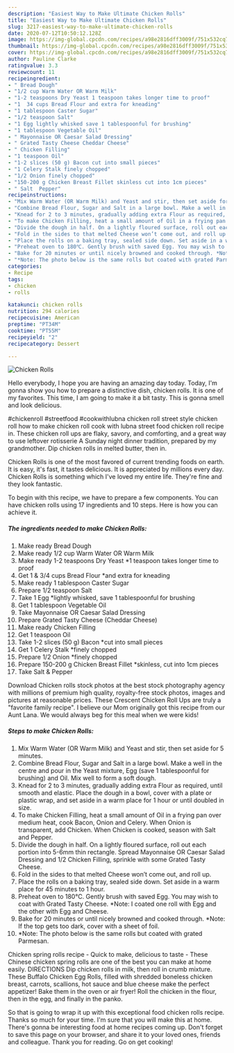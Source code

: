 ```yaml
---
description: "Easiest Way to Make Ultimate Chicken Rolls"
title: "Easiest Way to Make Ultimate Chicken Rolls"
slug: 3217-easiest-way-to-make-ultimate-chicken-rolls
date: 2020-07-12T10:50:12.128Z
image: https://img-global.cpcdn.com/recipes/a98e2816dff3009f/751x532cq70/chicken-rolls-recipe-main-photo.jpg
thumbnail: https://img-global.cpcdn.com/recipes/a98e2816dff3009f/751x532cq70/chicken-rolls-recipe-main-photo.jpg
cover: https://img-global.cpcdn.com/recipes/a98e2816dff3009f/751x532cq70/chicken-rolls-recipe-main-photo.jpg
author: Pauline Clarke
ratingvalue: 3.3
reviewcount: 11
recipeingredient:
- " Bread Dough"
- "1/2 cup Warm Water OR Warm Milk"
- "1-2 teaspoons Dry Yeast 1 teaspoon takes longer time to proof"
- "1  34 cups Bread Flour and extra for kneading"
- "1 tablespoon Caster Sugar"
- "1/2 teaspoon Salt"
- "1 Egg lightly whisked save 1 tablespoonful for brushing"
- "1 tablespoon Vegetable Oil"
- " Mayonnaise OR Caesar Salad Dressing"
- " Grated Tasty Cheese Cheddar Cheese"
- " Chicken Filling"
- "1 teaspoon Oil"
- "1-2 slices (50 g) Bacon cut into small pieces"
- "1 Celery Stalk finely chopped"
- "1/2 Onion finely chopped"
- "150-200 g Chicken Breast Fillet skinless cut into 1cm pieces"
- " Salt  Pepper"
recipeinstructions:
- "Mix Warm Water (OR Warm Milk) and Yeast and stir, then set aside for 5 minutes."
- "Combine Bread Flour, Sugar and Salt in a large bowl. Make a well in the centre and pour in the Yeast mixture, Egg (save 1 tablespoonful for brushing) and Oil. Mix well to form a soft dough."
- "Knead for 2 to 3 minutes, gradually adding extra Flour as required, until smooth and elastic. Place the dough in a bowl, cover with a plate or plastic wrap, and set aside in a warm place for 1 hour or until doubled in size."
- "To make Chicken Filling, heat a small amount of Oil in a frying pan over medium heat, cook Bacon, Onion and Celery. When Onion is transparent, add Chicken. When Chicken is cooked, season with Salt and Pepper."
- "Divide the dough in half. On a lightly floured surface, roll out each portion into 5-6mm thin rectangle. Spread Mayonnaise OR Caesar Salad Dressing and 1/2 Chicken Filling, sprinkle with some Grated Tasty Cheese."
- "Fold in the sides to that melted Cheese won’t come out, and roll up."
- "Place the rolls on a baking tray, sealed side down. Set aside in a warm place for 45 minutes to 1 hour."
- "Preheat oven to 180℃. Gently brush with saved Egg. You may wish to coat with Grated Tasty Cheese. *Note: I coated one roll with Egg and the other with Egg and Cheese."
- "Bake for 20 minutes or until nicely browned and cooked through. *Note: If the top gets too dark, cover with a sheet of foil."
- "*Note: The photo below is the same rolls but coated with grated Parmesan."
categories:
- Recipe
tags:
- chicken
- rolls

katakunci: chicken rolls 
nutrition: 294 calories
recipecuisine: American
preptime: "PT34M"
cooktime: "PT55M"
recipeyield: "2"
recipecategory: Dessert

---
```



![Chicken Rolls](https://img-global.cpcdn.com/recipes/a98e2816dff3009f/751x532cq70/chicken-rolls-recipe-main-photo.jpg)

Hello everybody, I hope you are having an amazing day today. Today, I'm gonna show you how to prepare a distinctive dish, chicken rolls. It is one of my favorites. This time, I am going to make it a bit tasty. This is gonna smell and look delicious.

#chickenroll #streetfood #cookwithlubna chicken roll street style chicken roll how to make chicken roll cook with lubna street food chicken roll recipe in. These chicken roll ups are flaky, savory, and comforting, and a great way to use leftover rotisserie A Sunday night dinner tradition, prepared by my grandmother. Dip chicken rolls in melted butter, then in.

Chicken Rolls is one of the most favored of current trending foods on earth. It is easy, it's fast, it tastes delicious. It is appreciated by millions every day. Chicken Rolls is something which I've loved my entire life. They're fine and they look fantastic.


To begin with this recipe, we have to prepare a few components. You can have chicken rolls using 17 ingredients and 10 steps. Here is how you can achieve it.

<!--inarticleads1-->

##### The ingredients needed to make Chicken Rolls:

1. Make ready  Bread Dough
1. Make ready 1/2 cup Warm Water OR Warm Milk
1. Make ready 1-2 teaspoons Dry Yeast *1 teaspoon takes longer time to proof
1. Get 1 &amp; 3/4 cups Bread Flour *and extra for kneading
1. Make ready 1 tablespoon Caster Sugar
1. Prepare 1/2 teaspoon Salt
1. Take 1 Egg *lightly whisked, save 1 tablespoonful for brushing
1. Get 1 tablespoon Vegetable Oil
1. Take  Mayonnaise OR Caesar Salad Dressing
1. Prepare  Grated Tasty Cheese (Cheddar Cheese)
1. Make ready  Chicken Filling
1. Get 1 teaspoon Oil
1. Take 1-2 slices (50 g) Bacon *cut into small pieces
1. Get 1 Celery Stalk *finely chopped
1. Prepare 1/2 Onion *finely chopped
1. Prepare 150-200 g Chicken Breast Fillet *skinless, cut into 1cm pieces
1. Take  Salt &amp; Pepper


Download Chicken rolls stock photos at the best stock photography agency with millions of premium high quality, royalty-free stock photos, images and pictures at reasonable prices. These Crescent Chicken Roll Ups are truly a &#34;favorite family recipe&#34;. I believe our Mom originally got this recipe from our Aunt Lana. We would always beg for this meal when we were kids! 

<!--inarticleads2-->

##### Steps to make Chicken Rolls:

1. Mix Warm Water (OR Warm Milk) and Yeast and stir, then set aside for 5 minutes.
1. Combine Bread Flour, Sugar and Salt in a large bowl. Make a well in the centre and pour in the Yeast mixture, Egg (save 1 tablespoonful for brushing) and Oil. Mix well to form a soft dough.
1. Knead for 2 to 3 minutes, gradually adding extra Flour as required, until smooth and elastic. Place the dough in a bowl, cover with a plate or plastic wrap, and set aside in a warm place for 1 hour or until doubled in size.
1. To make Chicken Filling, heat a small amount of Oil in a frying pan over medium heat, cook Bacon, Onion and Celery. When Onion is transparent, add Chicken. When Chicken is cooked, season with Salt and Pepper.
1. Divide the dough in half. On a lightly floured surface, roll out each portion into 5-6mm thin rectangle. Spread Mayonnaise OR Caesar Salad Dressing and 1/2 Chicken Filling, sprinkle with some Grated Tasty Cheese.
1. Fold in the sides to that melted Cheese won’t come out, and roll up.
1. Place the rolls on a baking tray, sealed side down. Set aside in a warm place for 45 minutes to 1 hour.
1. Preheat oven to 180℃. Gently brush with saved Egg. You may wish to coat with Grated Tasty Cheese. *Note: I coated one roll with Egg and the other with Egg and Cheese.
1. Bake for 20 minutes or until nicely browned and cooked through. *Note: If the top gets too dark, cover with a sheet of foil.
1. *Note: The photo below is the same rolls but coated with grated Parmesan.


Chicken spring rolls recipe - Quick to make, delicious to taste - These Chinese chicken spring rolls are one of the best you can make at home easily. DIRECTIONS Dip chicken rolls in milk, then roll in crumb mixture. These Buffalo Chicken Egg Rolls, filled with shredded boneless chicken breast, carrots, scallions, hot sauce and blue cheese make the perfect appetizer! Bake them in the oven or air fryer! Roll the chicken in the flour, then in the egg, and finally in the panko. 

So that is going to wrap it up with this exceptional food chicken rolls recipe. Thanks so much for your time. I'm sure that you will make this at home. There's gonna be interesting food at home recipes coming up. Don't forget to save this page on your browser, and share it to your loved ones, friends and colleague. Thank you for reading. Go on get cooking!
